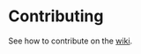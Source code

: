 # Contributing

See how to contribute on the [wiki](https://framagit.org/fiat-tux/hat-softwares/lutim/-/wikis/contribute).
